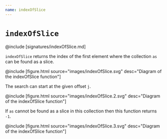 ```yaml
---
name: indexOfSlice
---
```


# `indexOfSlice`

@include [signatures/indexOfSlice.md]

`indexOfSlice` returns the index of the first element where the collection `as` can be found as a slice.

@include [figure.html source="images/indexOfSlice.svg" desc="Diagram of the indexOfSlice function"]

The search can start at the given offset `j`.

@include [figure.html source="images/indexOfSlice.2.svg" desc="Diagram of the indexOfSlice function"]

If `as` cannot be found as a slice in this collection then this function returns `-1`.

@include [figure.html source="images/indexOfSlice.3.svg" desc="Diagram of the indexOfSlice function"]
